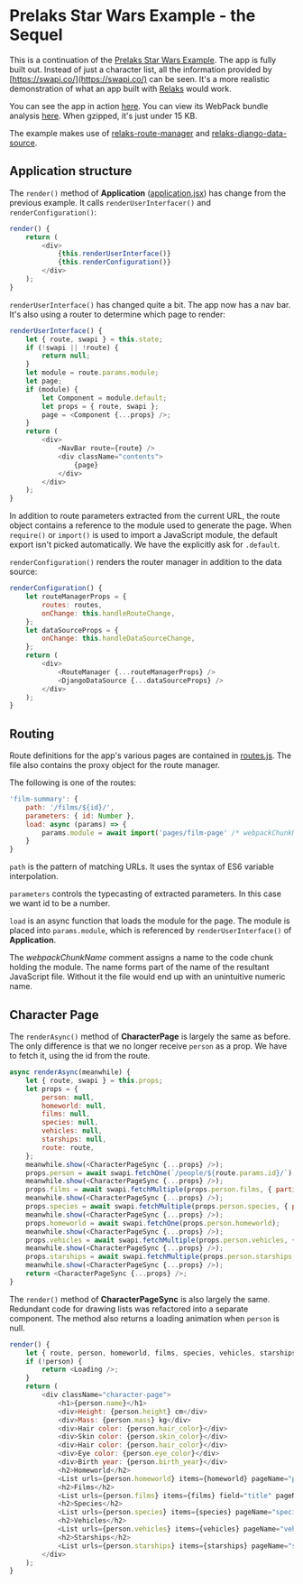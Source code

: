 # Prelaks Star Wars Example - the Sequel

This is a continuation of the [Prelaks Star Wars Example](https://github.com/chung-leong/prelaks-starwars-example).
The app is fully built out. Instead of just a character list, all the
information provided by [https://swapi.co/](https://swapi.co/) can be seen.
It's a more realistic demonstration of what an app built with
[Relaks](https://github.com/chung-leong/relaks) would work.

You can see the app in action [here](https://trambar.io/examples/starwars-v/).
You can view its WebPack bundle analysis [here](https://trambar.io/examples/starwars-v/report.html).
When gzipped, it's just under 15 KB.

The example makes use of [relaks-route-manager](https://github.com/chung-leong/relaks-route-manager)
and [relaks-django-data-source](https://github.com/chung-leong/relaks-django-data-source).

## Application structure

The `render()` method of **Application** ([application.jsx](https://github.com/chung-leong/relaks-starwars-example-sequel/blob/master/src/application.jsx#L28))
has change from the previous example. It calls `renderUserInterfacer()` and
`renderConfiguration()`:

```js
render() {
    return (
        <div>
            {this.renderUserInterface()}
            {this.renderConfiguration()}
        </div>
    );
}
```

`renderUserInterface()` has changed quite a bit. The app now has a nav bar. It's
also using a router to determine which page to render:

```js
renderUserInterface() {
    let { route, swapi } = this.state;
    if (!swapi || !route) {
        return null;
    }
    let module = route.params.module;
    let page;
    if (module) {
        let Component = module.default;
        let props = { route, swapi };
        page = <Component {...props} />;
    }
    return (
        <div>
            <NavBar route={route} />
            <div className="contents">
                {page}
            </div>
        </div>
    );
}
```

In addition to route parameters extracted from the current URL, the route object
contains a reference to the module used to generate the page. When `require()`
or `import()` is used to import a JavaScript module, the default export isn't
picked automatically. We have the explicitly ask for `.default`.

`renderConfiguration()` renders the router manager in addition to the data
source:

```js
renderConfiguration() {
    let routeManagerProps = {
        routes: routes,
        onChange: this.handleRouteChange,
    };
    let dataSourceProps = {
        onChange: this.handleDataSourceChange,
    };
    return (
        <div>
            <RouteManager {...routeManagerProps} />
            <DjangoDataSource {...dataSourceProps} />
        </div>
    );
}
```

## Routing

Route definitions for the app's various pages are contained in
[routes.js](https://github.com/chung-leong/relaks-starwars-example-sequel/blob/master/src/routes.js).
The file also contains the proxy object for the route manager.

The following is one of the routes:

```js
'film-summary': {
    path: '/films/${id}/',
    parameters: { id: Number },
    load: async (params) => {
        params.module = await import('pages/film-page' /* webpackChunkName: "film-page" */);
    }
}
```

`path` is the pattern of matching URLs. It uses the syntax of ES6 variable
interpolation.

`parameters` controls the typecasting of extracted parameters. In
this case we want id to be a number.

`load` is an async function that loads the module for the page. The module is
placed into `params.module`, which is referenced by `renderUserInterface()` of
**Application**.

The *webpackChunkName* comment assigns a name to the code chunk holding the
module. The name forms part of the name of the resultant JavaScript file.
Without it the file would end up with an unintuitive numeric name.

## Character Page

The `renderAsync()` method of **CharacterPage** is largely the same as before.
The only difference is that we no longer receive `person` as a prop. We have
to fetch it, using the id from the route.

```js
async renderAsync(meanwhile) {
    let { route, swapi } = this.props;
    let props = {
        person: null,
        homeworld: null,
        films: null,
        species: null,
        vehicles: null,
        starships: null,
        route: route,
    };
    meanwhile.show(<CharacterPageSync {...props} />);
    props.person = await swapi.fetchOne(`/people/${route.params.id}/`);
    meanwhile.show(<CharacterPageSync {...props} />);
    props.films = await swapi.fetchMultiple(props.person.films, { partial: 0.4 });
    meanwhile.show(<CharacterPageSync {...props} />);
    props.species = await swapi.fetchMultiple(props.person.species, { partial: 0.4 });
    meanwhile.show(<CharacterPageSync {...props} />);
    props.homeworld = await swapi.fetchOne(props.person.homeworld);
    meanwhile.show(<CharacterPageSync {...props} />);
    props.vehicles = await swapi.fetchMultiple(props.person.vehicles, { partial: 0.4 });
    meanwhile.show(<CharacterPageSync {...props} />);
    props.starships = await swapi.fetchMultiple(props.person.starships, { partial: 0.4 });
    meanwhile.show(<CharacterPageSync {...props} />);
    return <CharacterPageSync {...props} />;
}
```

The `render()` method of **CharacterPageSync** is also largely the same.
Redundant code for drawing lists was refactored into a separate component.
The method also returns a loading animation when `person` is null.

```js
render() {
    let { route, person, homeworld, films, species, vehicles, starships } = this.props;
    if (!person) {
        return <Loading />;
    }
    return (
        <div className="character-page">
            <h1>{person.name}</h1>
            <div>Height: {person.height} cm</div>
            <div>Mass: {person.mass} kg</div>
            <div>Hair color: {person.hair_color}</div>
            <div>Skin color: {person.skin_color}</div>
            <div>Hair color: {person.hair_color}</div>
            <div>Eye color: {person.eye_color}</div>
            <div>Birth year: {person.birth_year}</div>
            <h2>Homeworld</h2>
            <List urls={person.homeworld} items={homeworld} pageName="planet-summary" route={route} />
            <h2>Films</h2>
            <List urls={person.films} items={films} field="title" pageName="film-summary" route={route} />
            <h2>Species</h2>
            <List urls={person.species} items={species} pageName="species-summary" route={route} />
            <h2>Vehicles</h2>
            <List urls={person.vehicles} items={vehicles} pageName="vehicle-summary" route={route} />
            <h2>Starships</h2>
            <List urls={person.starships} items={starships} pageName="starship-summary" route={route} />
        </div>
    );
}
```
